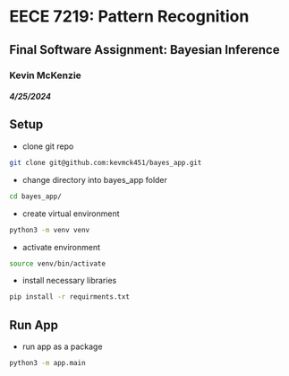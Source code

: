 # EECE 7219: Pattern Recognition
## Final Software Assignment: Bayesian Inference
### Kevin McKenzie
##### 4/25/2024


## Setup

- clone git repo

```zsh
git clone git@github.com:kevmck451/bayes_app.git
```
- change directory into bayes_app folder
```zsh
cd bayes_app/
```
- create virtual environment
```zsh
python3 -m venv venv
```
- activate environment
```zsh
source venv/bin/activate
```
- install necessary libraries
```zsh
pip install -r requirments.txt
```


## Run App
- run app as a package
```zsh
python3 -m app.main
```